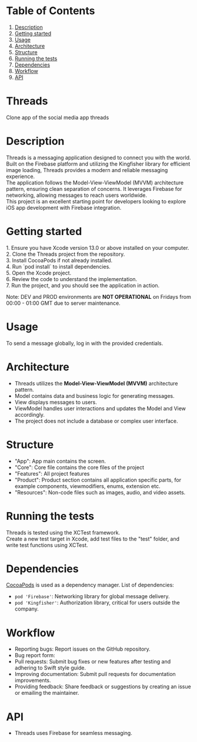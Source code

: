 # Table of Contents
1. [Description](#description)
2. [Getting started](#getting-started)
3. [Usage](#usage)
4. [Architecture](#architecture)
5. [Structure](#structure)
6. [Running the tests](#running-the-tests)
7. [Dependencies](#dependencies)
8. [Workflow](#workflow)
9. [API](#api)

# Threads
Clone app of the social media app threads 

# Description
<p>Threads is a messaging application designed to connect you with the world. Built on the Firebase platform and utilizing the Kingfisher library for efficient image loading, Threads provides a modern and reliable messaging experience.<br>
The application follows the Model-View-ViewModel (MVVM) architecture pattern, ensuring clean separation of concerns. It leverages Firebase for networking, allowing messages to reach users worldwide.<br>
This project is an excellent starting point for developers looking to explore iOS app development with Firebase integration.</p>

# Getting started
<p>
1. Ensure you have Xcode version 13.0 or above installed on your computer.<br>
2. Clone the Threads project from the repository.<br>
3. Install CocoaPods if not already installed.<br>
4. Run `pod install` to install dependencies.<br>
5. Open the Xcode project.<br>
6. Review the code to understand the implementation.<br>
7. Run the project, and you should see the application in action.<br>


Note: DEV and PROD environments are <strong>NOT OPERATIONAL</strong> on Fridays from 00:00 - 01:00 GMT due to server maintenance.

# Usage
To send a message globally, log in with the provided credentials.

# Architecture
* Threads utilizes the <strong>Model-View-ViewModel (MVVM)</strong> architecture pattern.
* Model contains data and business logic for generating messages.
* View displays messages to users.
* ViewModel handles user interactions and updates the Model and View accordingly.
* The project does not include a database or complex user interface.

# Structure 
* "App": App main contains the screen.
* "Core": Core file contains the core files of the project 
* "Features": All project features
* "Product": Product section contains all application specific parts, for example components, viewmodifiers, enums, extension etc.
* "Resources": Non-code files such as images, audio, and video assets.


# Running the tests
<p>Threads is tested using the XCTest framework.<br>
Create a new test target in Xcode, add test files to the "test" folder, and write test functions using XCTest.</p>


# Dependencies
[CocoaPods](https://cocoapods.org) is used as a dependency manager.
List of dependencies: 
* `pod 'Firebase'`: Networking library for global message delivery.
* `pod 'Kingfisher'`: Authorization library, critical for users outside the company.

# Workflow
* Reporting bugs: Report issues on the GitHub repository.
* Bug report form:
*  Pull requests: Submit bug fixes or new features after testing and adhering to Swift style guide.
* Improving documentation: Submit pull requests for documentation improvements.
* Providing feedback: Share feedback or suggestions by creating an issue or emailing the maintainer.

# API 
* Threads uses Firebase for seamless messaging.
